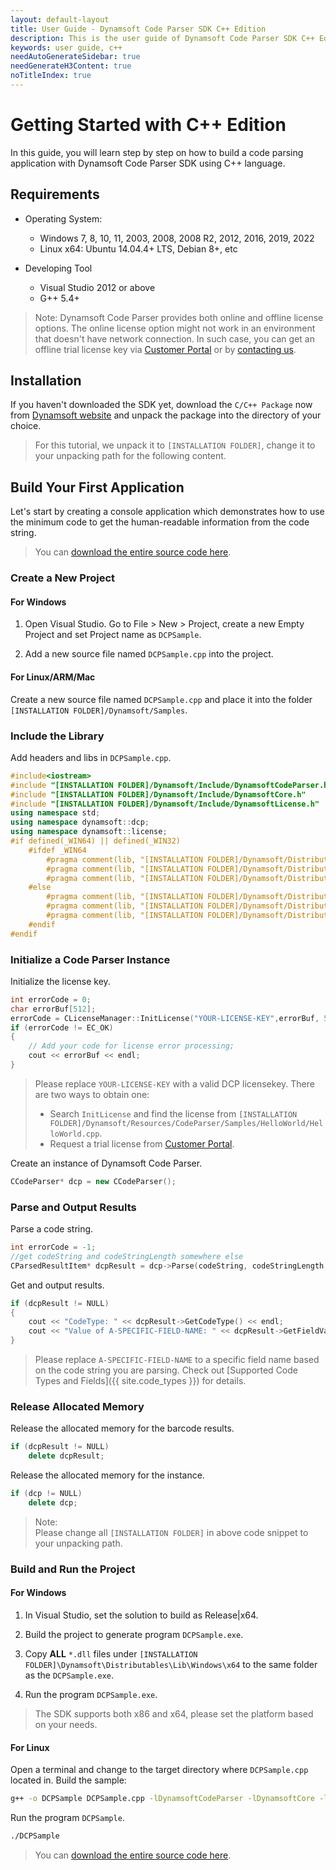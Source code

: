```yaml
---
layout: default-layout
title: User Guide - Dynamsoft Code Parser SDK C++ Edition
description: This is the user guide of Dynamsoft Code Parser SDK C++ Edition.
keywords: user guide, c++
needAutoGenerateSidebar: true
needGenerateH3Content: true
noTitleIndex: true
---
```


# Getting Started with C++ Edition

In this guide, you will learn step by step on how to build a code parsing application with Dynamsoft Code Parser SDK using C++ language.

## Requirements

- Operating System:
  - Windows 7, 8, 10, 11, 2003, 2008, 2008 R2, 2012, 2016, 2019, 2022
  - Linux x64: Ubuntu 14.04.4+ LTS, Debian 8+, etc

- Developing Tool
  - Visual Studio 2012 or above
  - G++ 5.4+  

>Note:
>Dynamsoft Code Parser provides both online and offline license options. The online license option might not work in an environment that doesn't have network connection. In such case, you can get an offline trial license key via <a href="https://www.dynamsoft.com/customer/license/trialLicense?utm_source=guide&product=dcp&package=desktop" target="_blank">Customer Portal</a> or by <a href="https://www.dynamsoft.com/company/contact/" target="_blank">contacting us</a>.

## Installation

If you haven't downloaded the SDK yet, download the `C/C++ Package` now from <a href="https://www.dynamsoft.com/customer/download?utm_source=docs" target="_blank">Dynamsoft website</a> and unpack the package into the directory of your choice.
>For this tutorial, we unpack it to `[INSTALLATION FOLDER]`, change it to your unpacking path for the following content.

## Build Your First Application

Let's start by creating a console application which demonstrates how to use the minimum code to get the human-readable information from the code string.  
> You can <a href="https://github.com/Dynamsoft/code-parser-cpp-samples/blob/main/Samples/HelloWorld/HelloWorld.cpp" target="_blank">download the entire source code here</a>.

### Create a New Project

#### For Windows

1. Open Visual Studio. Go to File > New > Project, create a new Empty Project and set Project name as `DCPSample`.

2. Add a new source file named `DCPSample.cpp` into the project.

#### For Linux/ARM/Mac

Create a new source file named `DCPSample.cpp` and place it into the folder `[INSTALLATION FOLDER]/Dynamsoft/Samples`.

### Include the Library

Add headers and libs in `DCPSample.cpp`.

```cpp
#include<iostream>
#include "[INSTALLATION FOLDER]/Dynamsoft/Include/DynamsoftCodeParser.h"
#include "[INSTALLATION FOLDER]/Dynamsoft/Include/DynamsoftCore.h"
#include "[INSTALLATION FOLDER]/Dynamsoft/Include/DynamsoftLicense.h"
using namespace std;
using namespace dynamsoft::dcp;
using namespace dynamsoft::license;
#if defined(_WIN64) || defined(_WIN32)
    #ifdef _WIN64
        #pragma comment(lib, "[INSTALLATION FOLDER]/Dynamsoft/Distributables/Lib/Windows/x64/DynamsoftCodeParserx64.lib")
        #pragma comment(lib, "[INSTALLATION FOLDER]/Dynamsoft/Distributables/Lib/Windows/x64/DynamsoftCorex64.lib")
        #pragma comment(lib, "[INSTALLATION FOLDER]/Dynamsoft/Distributables/Lib/Windows/x64/DynamsoftLicensex64.lib")
    #else
        #pragma comment(lib, "[INSTALLATION FOLDER]/Dynamsoft/Distributables/Lib/Windows/x86/DynamsoftCodeParserx86.lib")
        #pragma comment(lib, "[INSTALLATION FOLDER]/Dynamsoft/Distributables/Lib/Windows/x86/DynamsoftCorex86.lib")
        #pragma comment(lib, "[INSTALLATION FOLDER]/Dynamsoft/Distributables/Lib/Windows/x86/DynamsoftLicensex86.lib")
    #endif
#endif
```

### Initialize a Code Parser Instance

Initialize the license key.

```cpp
int errorCode = 0;
char errorBuf[512];
errorCode = CLicenseManager::InitLicense("YOUR-LICENSE-KEY",errorBuf, 512);
if (errorCode != EC_OK)
{
    // Add your code for license error processing;
    cout << errorBuf << endl;
}
```

>Please replace `YOUR-LICENSE-KEY` with a valid DCP licensekey. There are two ways to obtain one:
>- Search `InitLicense` and find the license from `[INSTALLATION FOLDER]/Dynamsoft/Resources/CodeParser/Samples/HelloWorld/HelloWorld.cpp`.
>- Request a trial license from <a href="https://www.dynamsoft.com/customer/license/trialLicense?utm_source=guide&product=dcp&package=desktop" target="_blank">Customer Portal</a>.

Create an instance of Dynamsoft Code Parser.

```cpp
CCodeParser* dcp = new CCodeParser();
```

### Parse and Output Results

Parse a code string.

```cpp
int errorCode = -1;
//get codeString and codeStringLength somewhere else
CParsedResultItem* dcpResult = dcp->Parse(codeString, codeStringLength, "", &errorCode);
```

Get and output results.

```cpp
if (dcpResult != NULL)
{
    cout << "CodeType: " << dcpResult->GetCodeType() << endl;
    cout << "Value of A-SPECIFIC-FIELD-NAME: " << dcpResult->GetFieldValue("A-SPECIFIC-FIELD-NAME") << endl;
}
```

>Please replace `A-SPECIFIC-FIELD-NAME` to a specific field name based on the code string you are parsing. Check out [Supported Code Types and Fields]({{ site.code_types }}) for details.

### Release Allocated Memory

Release the allocated memory for the barcode results.

```cpp
if (dcpResult != NULL)           
    delete dcpResult;
```

Release the allocated memory for the instance.

```cpp
if (dcp != NULL)           
    delete dcp;
```

>Note:  
Please change all `[INSTALLATION FOLDER]` in above code snippet to your unpacking path.

### Build and Run the Project

#### For Windows

1. In Visual Studio, set the solution to build as Release\|x64.

2. Build the project to generate program `DCPSample.exe`.

3. Copy **ALL** `*.dll` files under `[INSTALLATION FOLDER]\Dynamsoft\Distributables\Lib\Windows\x64` to the same folder as the `DCPSample.exe`.

4. Run the program `DCPSample.exe`.

>The SDK supports both x86 and x64, please set the platform based on your needs.

#### For Linux

Open a terminal and change to the target directory where `DCPSample.cpp` located in. Build the sample:

```bash
g++ -o DCPSample DCPSample.cpp -lDynamsoftCodeParser -lDynamsoftCore -lDynamsoftLicense -L ../Distributables/Lib/Linux -Wl,-rpath=../Distributables/Lib/Linux -std=c++11
```

Run the program `DCPSample`.

```bash
./DCPSample
```

> You can <a href="https://github.com/Dynamsoft/code-parser-cpp-samples/blob/main/Samples/HelloWorld/HelloWorld.cpp" target="_blank">download the entire source code here</a>.
